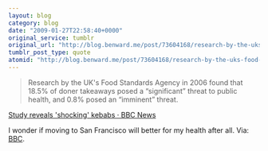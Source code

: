 ```yaml
---
layout: blog
category: blog
date: "2009-01-27T22:58:40+0000"
original_service: tumblr
original_url: "http://blog.benward.me/post/73604168/research-by-the-uks-food-standards-agency-in-2006"
tumblr_post_type: quote
atomid: "http://blog.benward.me/post/73604168/research-by-the-uks-food-standards-agency-in-2006"
---
```

> Research by the UK's Food Standards Agency in 2006 found that 18.5% of doner takeaways posed a “significant” threat to public health, and 0.8% posed an “imminent” threat.

<a href="http://news.bbc.co.uk/2/hi/uk_news/7852168.stm">Study reveals 'shocking' kebabs · BBC News</a>

I wonder if moving to San Francisco will better for my health after all.
Via: [BBC](http://news.bbc.co.uk/2/hi/uk_news/7852168.stm).